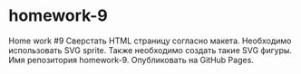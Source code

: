 # homework-9
Home work #9
Сверстать HTML страницу согласно макета. Необходимо использовать SVG sprite.
Также необходимо создать такие SVG фигуры.
Имя репозитория homework-9. Опубликовать на GitHub Pages.
